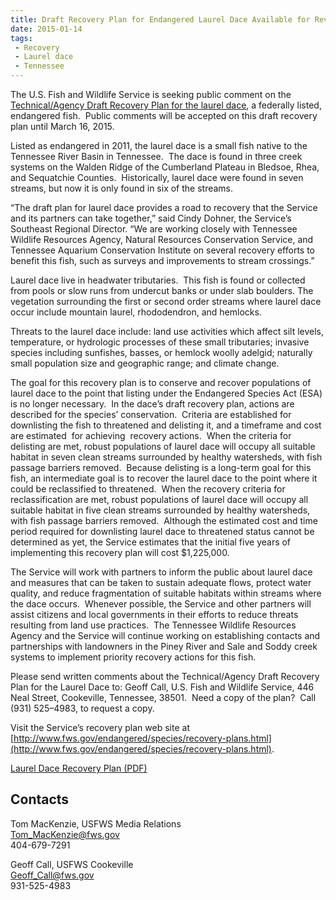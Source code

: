```yaml
---
title: Draft Recovery Plan for Endangered Laurel Dace Available for Review
date: 2015-01-14
tags:
 - Recovery
 - Laurel dace
 - Tennessee
---
```


The U.S. Fish and Wildlife Service is seeking public comment on the [Technical/Agency Draft Recovery Plan for the laurel dace](http://www.fws.gov/southeast/news/2015/20150114_Laurel-Dace-Recovery-Plan.pdf), a federally listed, endangered fish.  Public comments will be accepted on this draft recovery plan until March 16, 2015.

Listed as endangered in 2011, the laurel dace is a small fish native to the Tennessee River Basin in Tennessee.  The dace is found in three creek systems on the Walden Ridge of the Cumberland Plateau in Bledsoe, Rhea, and Sequatchie Counties.  Historically, laurel dace were found in seven streams, but now it is only found in six of the streams.

“The draft plan for laurel dace provides a road to recovery that the Service and its partners can take together,” said Cindy Dohner, the Service’s Southeast Regional Director. “We are working closely with Tennessee Wildlife Resources Agency, Natural Resources Conservation Service, and Tennessee Aquarium Conservation Institute on several recovery efforts to benefit this fish, such as surveys and improvements to stream crossings.”

Laurel dace live in headwater tributaries.  This fish is found or collected from pools or slow runs from undercut banks or under slab boulders. The vegetation surrounding the first or second order streams where laurel dace occur include mountain laurel, rhododendron, and hemlocks.

Threats to the laurel dace include: land use activities which affect silt levels, temperature, or hydrologic processes of these small tributaries; invasive species including sunfishes, basses, or hemlock woolly adelgid; naturally small population size and geographic range; and climate change. 

The goal for this recovery plan is to conserve and recover populations of laurel dace to the point that listing under the Endangered Species Act (ESA) is no longer necessary.  In the dace’s draft recovery plan, actions are described for the species’ conservation.  Criteria are established for downlisting the fish to threatened and delisting it, and a timeframe and cost are estimated  for achieving  recovery actions.  When the criteria for delisting are met, robust populations of laurel dace will occupy all suitable habitat in seven clean streams surrounded by healthy watersheds, with fish passage barriers removed.  Because delisting is a long-term goal for this fish, an intermediate goal is to recover the laurel dace to the point where it could be reclassified to threatened.  When the recovery criteria for reclassification are met, robust populations of laurel dace will occupy all suitable habitat in five clean streams surrounded by healthy watersheds, with fish passage barriers removed.  Although the estimated cost and time period required for downlisting laurel dace to threatened status cannot be determined as yet, the Service estimates that the initial five years of implementing this recovery plan will cost $1,225,000.

The Service will work with partners to inform the public about laurel dace and measures that can be taken to sustain adequate flows, protect water quality, and reduce fragmentation of suitable habitats within streams where the dace occurs.  Whenever possible, the Service and other partners will assist citizens and local governments in their efforts to reduce threats resulting from land use practices.  The Tennessee Wildlife Resources Agency and the Service will continue working on establishing contacts and partnerships with landowners in the Piney River and Sale and Soddy creek systems to implement priority recovery actions for this fish.

Please send written comments about the Technical/Agency Draft Recovery Plan for the Laurel Dace to: Geoff Call, U.S. Fish and Wildlife Service, 446 Neal Street, Cookeville, Tennessee, 38501.  Need a copy of the plan?  Call (931) 525–4983, to request a copy.

Visit the Service’s recovery plan web site at [http://www.fws.gov/endangered/species/recovery-plans.html](http://www.fws.gov/endangered/species/recovery-plans.html).

[Laurel Dace Recovery Plan (PDF)](/pdf/laurel-dace-recovery-plan.pdf)

## Contacts

Tom MacKenzie, USFWS Media Relations  
[Tom_MacKenzie@fws.gov](mailto:Tom_MacKenzie@fws.gov)  
404-679-7291

Geoff Call, USFWS Cookeville  
[Geoff_Call@fws.gov](mailto:Geoff_Call@fws.gov)  
931-525-4983
